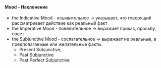 #### Mood - Наклонение

* the Indicative Mood - изъявительное -> указывает, что говорящий рассматривает действие как реальный факт
* the Imperative Mood - повелительное -> выражает приказ, просьбу, совет
* the Subjunctive Mood - сослагательное -> выражает не реальные, а предполагаемые или желательные факты.
    * Present Subjunctive,
    * Past Subjunctive
    * Past Perfect Subjunctive